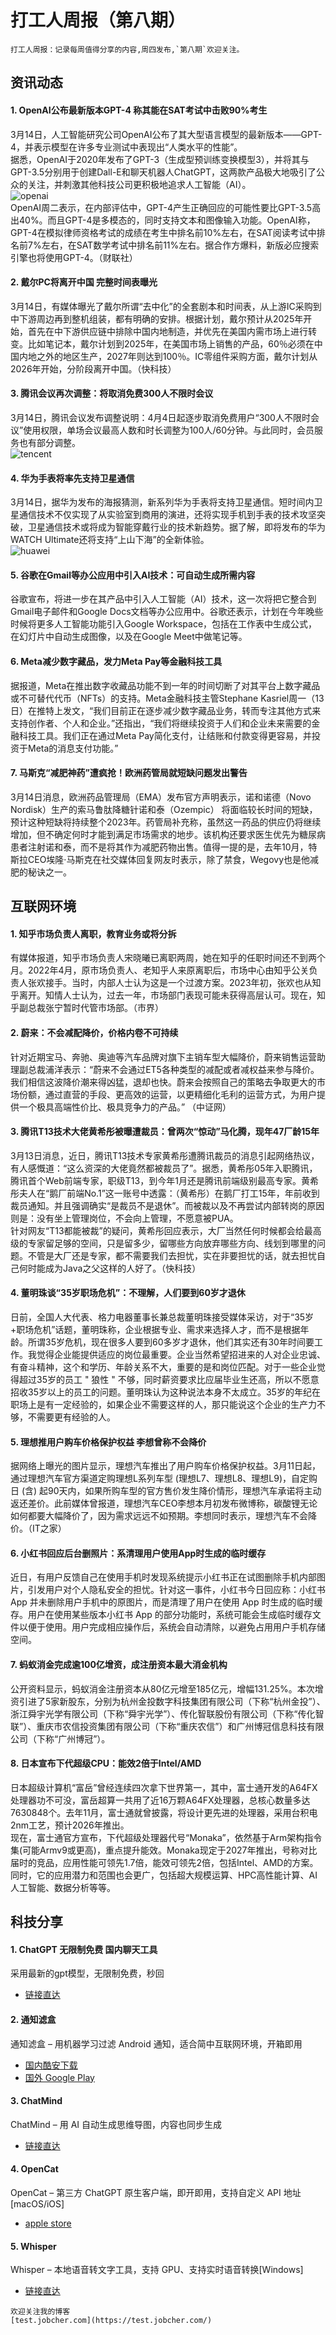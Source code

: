 # 打工人周报（第八期）


```
打工人周报：记录每周值得分享的内容,周四发布,`第八期`欢迎关注。  
```

## 资讯动态

#### 1. OpenAI公布最新版本GPT-4 称其能在SAT考试中击败90%考生
3月14日，人工智能研究公司OpenAI公布了其大型语言模型的最新版本——GPT-4，并表示模型在许多专业测试中表现出“人类水平的性能”。  
据悉，OpenAI于2020年发布了GPT-3（生成型预训练变换模型3），并将其与GPT-3.5分别用于创建Dall-E和聊天机器人ChatGPT，这两款产品极大地吸引了公众的关注，并刺激其他科技公司更积极地追求人工智能（AI）。  
![openai](/images/641176c60ba57.gif)  
OpenAI周二表示，在内部评估中，GPT-4产生正确回应的可能性要比GPT-3.5高出40%。而且GPT-4是多模态的，同时支持文本和图像输入功能。OpenAI称，GPT-4在模拟律师资格考试的成绩在考生中排名前10%左右，在SAT阅读考试中排名前7%左右，在SAT数学考试中排名前11%左右。据合作方爆料，新版必应搜索引擎也将使用GPT-4。（财联社）

#### 2. 戴尔PC将离开中国 完整时间表曝光
3月14日，有媒体曝光了戴尔所谓“去中化”的全套剧本和时间表，从上游IC采购到中下游周边再到整机组装，都有明确的安排。根据计划，戴尔预计从2025年开始，首先在中下游供应链中排除中国内地制造，并优先在美国内需市场上进行转变。比如笔记本，戴尔计划到2025年，在美国市场上销售的产品，60％必须在中国内地之外的地区生产，2027年则达到100％。IC零组件采购方面，戴尔计划从2026年开始，分阶段离开中国。（快科技）

#### 3. 腾讯会议再次调整：将取消免费300人不限时会议
3月14日，腾讯会议发布调整说明：4月4日起逐步取消免费用户“300人不限时会议”使用权限，单场会议最高人数和时长调整为100人/60分钟。与此同时，会员服务也有部分调整。  
![tencent](/images/641176c619289.jpg)  

#### 4. 华为手表将率先支持卫星通信
3月14日，据华为发布的海报猜测，新系列华为手表将支持卫星通信。短时间内卫星通信技术不仅实现了从实验室到商用的演进，还将实现手机到手表的技术攻坚突破，卫星通信技术或将成为智能穿戴行业的技术新趋势。据了解，即将发布的华为WATCH Ultimate还将支持“上山下海”的全新体验。  
![huawei](/images/641176c6329b1.jpg)

#### 5. 谷歌在Gmail等办公应用中引入AI技术：可自动生成所需内容
谷歌宣布，将进一步在其产品中引入人工智能（AI）技术，这一次将把它整合到Gmail电子邮件和Google Docs文档等办公应用中。谷歌还表示，计划在今年晚些时候将更多人工智能功能引入Google Workspace，包括在工作表中生成公式，在幻灯片中自动生成图像，以及在Google Meet中做笔记等。

#### 6. Meta减少数字藏品，发力Meta Pay等金融科技工具
据报道，Meta在推出数字收藏品功能不到一年的时间切断了对其平台上数字藏品或不可替代代币（NFTs）的支持。Meta金融科技主管Stephane Kasriel周一（13日）在推特上发文，“我们目前正在逐步减少数字藏品业务，转而专注其他方式来支持创作者、个人和企业。”还指出，“我们将继续投资于人们和企业未来需要的金融科技工具。我们正在通过Meta Pay简化支付，让结账和付款变得更容易，并投资于Meta的消息支付功能。”

#### 7. 马斯克“减肥神药”遭疯抢！欧洲药管局就短缺问题发出警告
3月14日消息，欧洲药品管理局（EMA）发布官方声明表示，诺和诺德（Novo Nordisk）生产的索马鲁肽降糖针诺和泰（Ozempic） 将面临较长时间的短缺，预计这种短缺将持续整个2023年。药管局补充称，虽然这一药品的供应仍将继续增加，但不确定何时才能到满足市场需求的地步。该机构还要求医生优先为糖尿病患者注射诺和泰，而不是将其作为减肥药物出售。值得一提的是，去年10月，特斯拉CEO埃隆·马斯克在社交媒体回复网友时表示，除了禁食，Wegovy也是他减肥的秘诀之一。

## 互联网环境

#### 1. 知乎市场负责人离职，教育业务或将分拆
有媒体报道，知乎市场负责人宋晓曦已离职两周，她在知乎的任职时间还不到两个月。2022年4月，原市场负责人、老知乎人来原离职后，市场中心由知乎公关负责人张欢接手。当时，内部人士认为这是一个过渡方案。2023年初，张欢也从知乎离开。知情人士认为，过去一年，市场部门表现可能未获得高层认可。现在，知乎副总裁张宁暂时代管市场部。（市界）

#### 2. 蔚来：不会减配降价，价格内卷不可持续
针对近期宝马、奔驰、奥迪等汽车品牌对旗下主销车型大幅降价，蔚来销售运营助理副总裁浦洋表示：“蔚来不会通过ET5各种类型的减配或者减权益来参与降价。我们相信这波降价潮来得凶猛，退却也快。蔚来会按照自己的策略去争取更大的市场份额，通过直营的手段、更高效的运营，以更精细化毛利的运营方式，为用户提供一个极具高端性价比、极具竞争力的产品。” （中证网）


#### 3. 腾讯T13技术大佬黄希彤被曝遭裁员：曾两次“惊动”马化腾，现年47厂龄15年
3月13日消息，近日，腾讯T13技术专家黄希彤遭腾讯裁员的消息引起网络热议，有人感慨道：“这么资深的大佬竟然都被裁员了”。据悉，黄希彤05年入职腾讯，腾讯首个Web前端专家，职级T13，到今年1月还是腾讯前端级别最高专家。黄希彤夫人在“鹅厂前端No.1”这一账号中透露：（黄希彤）在鹅厂打工15年，年前收到裁员通知。并且强调确实“是裁员不是退休”。而被裁以及不再尝试内部转岗的原因则是：没有坐上管理岗位，不会向上管理，不愿意被PUA。  
针对网友“T13都能被裁”的疑问，黄希彤回应表示，大厂当然任何时候都会给最高级的专家留足够的空间，只是留多少，留哪些方向放弃哪些方向、线划到哪里的问题。不管是大厂还是专家，都不需要我们去担忧，实在非要担忧的话，就去担忧自己何时能成为Java之父这样的人好了。（快科技）  

#### 4. 董明珠谈“35岁职场危机”：不理解，人们要到60岁才退休
日前，全国人大代表、格力电器董事长兼总裁董明珠接受媒体采访，对于“35岁+职场危机”话题，董明珠称，企业根据专业、需求来选择人才，而不是根据年龄。所谓35岁危机，现在很多人要到60多岁才退休，他们其实还有30年时间要工作。我觉得企业能提供适应的岗位最重要。企业当然希望招进来的人对企业忠诚、有奋斗精神，这个和学历、年龄关系不大，重要的是和岗位匹配。对于一些企业觉得超过35岁的员工 " 狼性 " 不够，同时薪资要求比应届毕业生还高，所以不愿意招收35岁以上的员工的问题。董明珠认为这种说法本身不太成立。35岁的年纪在职场上是有一定经验的，如果企业不需要这样的人，那只能说这个企业的生产力不够，不需要更有经验的人。

#### 5. 理想推用户购车价格保护权益 李想曾称不会降价
据网络上曝光的图片显示，理想汽车推出了用户购车价格保护权益。3月11日起，通过理想汽车官方渠道定购理想L系列车型 (理想L7、理想L8、理想L9)，自定购日 (含) 起90天内，如果所购车型的官方售价发生降价情形，理想汽车承诺将主动返还差价。此前媒体曾报道，理想汽车CEO李想本月初发布微博称，碳酸锂无论如何都要大幅降价了，因为需求远远不如预期。李想同时表示，理想汽车不会降价。（IT之家）

#### 6. 小红书回应后台删照片：系清理用户使用App时生成的临时缓存
近日，有用户反馈自己在使用手机时发现系统提示小红书正在试图删除手机内部图片，引发用户对个人隐私安全的担忧。针对这一事件，小红书今日回应称：小红书 App 并未删除用户手机中的原图片，而是清理了用户在使用 App 时生成的临时缓存。用户在使用某些版本小红书 App 的部分功能时，系统可能会生成临时缓存文件以便于使用。用户完成相应操作后，系统会自动清除，以避免占用用户手机存储空间。

#### 7. 蚂蚁消金完成逾100亿增资，成注册资本最大消金机构
公开资料显示，蚂蚁消金注册资本从80亿元增至185亿元，增幅131.25%。本次增资引进了5家新股东，分别为杭州金投数字科技集团有限公司（下称“杭州金投”）、浙江舜宇光学有限公司（下称“舜宇光学”）、传化智联股份有限公司（下称“传化智联”）、重庆市农信投资集团有限公司（下称“重庆农信”）和广州博冠信息科技有限公司（下称“广州博冠”）。

#### 8. 日本宣布下代超级CPU：能效2倍于Intel/AMD
日本超级计算机“富岳”曾经连续四次拿下世界第一，其中，富士通开发的A64FX处理器功不可没，富岳超算一共用了近16万颗A64FX处理器，总核心数量多达7630848个。去年11月，富士通就曾披露，将设计更先进的处理器，采用台积电2nm工艺，预计2026年推出。  
现在，富士通官方宣布，下代超级处理器代号“Monaka”，依然基于Arm架构指令集(可能Armv9或更高)，重点提升能效。Monaka现定于2027年推出，号称对比届时的竞品，应用性能可领先1.7倍，能效可领先2倍，包括Intel、AMD的方案。同时，它的应用潜力和范围也会更广，包括超大规模运算、HPC高性能计算、AI人工智能、数据分析等等。

## 科技分享
#### 1. ChatGPT 无限制免费 国内聊天工具
采用最新的gpt模型，无限制免费，秒回  
- [链接直达](https://chatai.160826.xyz)  
  
#### 2. 通知滤盒
通知滤盒 – 用机器学习过滤 Android 通知，适合简中互联网环境，开箱即用  
- [国内酷安下载](https://coolapk.com/apk/com.catchingnow.np)  
- [国外 Google Play](https://play.google.com/store/apps/details?id=com.catchingnow.np)
  
#### 3. ChatMind
ChatMind – 用 AI 自动生成思维导图，内容也同步生成  
- [链接直达](https://www.chatmind.tech/?utm_source=appinn.com)  

#### 4. OpenCat
OpenCat – 第三方 ChatGPT 原生客户端，即开即用，支持自定义 API 地址[macOS/iOS]
- [apple store](https://apps.apple.com/us/app/opencat/id6445999201?l=zh)

#### 5. Whisper
Whisper – 本地语音转文字工具，支持 GPU、支持实时语音转换[Windows]
- [链接直达](https://huggingface.co/datasets/ggerganov/whisper.cpp/blob/main/ggml-medium.bin)

```
欢迎关注我的博客  
[test.jobcher.com](https://test.jobcher.com/)
```

